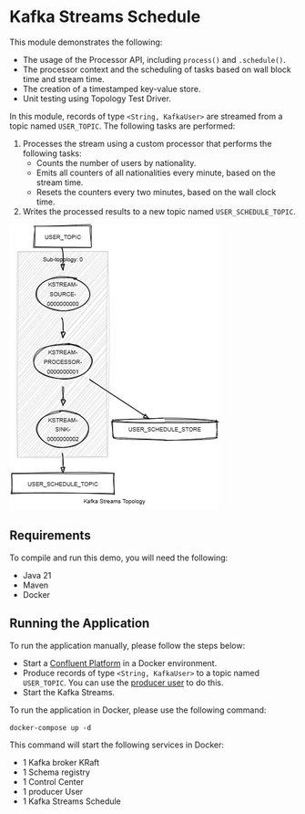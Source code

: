 # Kafka Streams Schedule

This module demonstrates the following:

- The usage of the Processor API, including `process()` and `.schedule()`.
- The processor context and the scheduling of tasks based on wall block time and stream time.
- The creation of a timestamped key-value store.
- Unit testing using Topology Test Driver.

In this module, records of type `<String, KafkaUser>` are streamed from a topic named `USER_TOPIC`.
The following tasks are performed:

1. Processes the stream using a custom processor that performs the following tasks:
    - Counts the number of users by nationality.
    - Emits all counters of all nationalities every minute, based on the stream time.
    - Resets the counters every two minutes, based on the wall clock time.
2. Writes the processed results to a new topic named `USER_SCHEDULE_TOPIC`.

![topology.png](topology.png)

## Requirements

To compile and run this demo, you will need the following:

- Java 21
- Maven
- Docker

## Running the Application

To run the application manually, please follow the steps below:

- Start a [Confluent Platform](https://docs.confluent.io/platform/current/quickstart/ce-docker-quickstart.html#step-1-download-and-start-cp) in a Docker environment.
- Produce records of type `<String, KafkaUser>` to a topic named `USER_TOPIC`. You can use the [producer user](../specific-producers/kafka-streams-producer-user) to do this.
- Start the Kafka Streams.

To run the application in Docker, please use the following command:

```console
docker-compose up -d
```

This command will start the following services in Docker:

- 1 Kafka broker KRaft
- 1 Schema registry
- 1 Control Center
- 1 producer User
- 1 Kafka Streams Schedule
